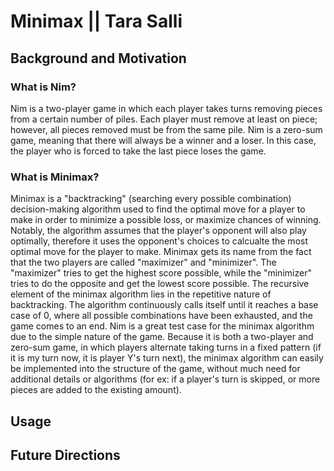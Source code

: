 # Minimax || Tara Salli

## Background and Motivation

### What is Nim?
Nim is a two-player game in which each player takes turns removing pieces from a certain number of piles. Each player must remove at least on piece; however, all pieces removed must be from the same pile. Nim is a zero-sum game, meaning that there will always be a winner and a loser. In this case, the player who is forced to take the last piece loses the game.

### What is Minimax?
Minimax is a "backtracking" (searching every possible combination) decision-making algorithm used to find the optimal move for a player to make in order to minimize a possible loss, or maximize chances of winning. Notably, the algorithm assumes that the player's opponent will also play optimally, therefore it uses the opponent's choices to calcualte the most optimal move for the player to make. Minimax gets its name from the fact that the two players are called "maximizer" and "minimizer". The "maximizer" tries to get the highest score possible, while the "minimizer" tries to do the opposite and get the lowest score possible. The recursive element of the minimax algorithm lies in the repetitive nature of backtracking. The algorithm continuously calls itself until it reaches a base case of 0, where all possible combinations have been exhausted, and the game comes to an end. Nim is a great test case for the minimax algorithm due to the simple nature of the game. Because it is both a two-player and zero-sum game, in which players alternate taking turns in a fixed pattern (if it is my turn now, it is player Y's turn next), the minimax algorithm can easily be implemented into the structure of the game, without much need for additional details or algorithms (for ex: if a player's turn is skipped, or more pieces are added to the existing amount).

## Usage

## Future Directions